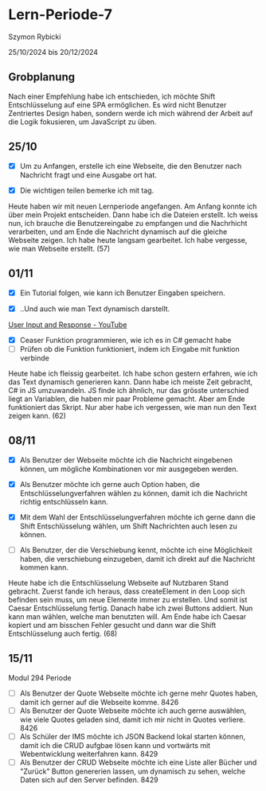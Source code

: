 # Lern-Periode-7

Szymon Rybicki

25/10/2024 bis 20/12/2024

## Grobplanung

Nach einer Empfehlung habe ich entschieden, ich möchte Shift Entschlüsselung auf eine SPA ermöglichen. Es wird nicht Benutzer Zentriertes Design haben, sondern werde ich mich während der Arbeit auf die Logik fokusieren, um JavaScript zu üben.

## 25/10

- [x] Um zu Anfangen, erstelle ich eine Webseite, die den Benutzer nach Nachricht fragt und eine Ausgabe ort hat.

- [x] Die wichtigen teilen bemerke ich mit tag.

Heute haben wir mit neuen Lernperiode angefangen. Am Anfang konnte ich über mein Projekt entscheiden. Dann habe ich die Dateien erstellt. Ich weiss nun, ich brauche die Benutzereingabe zu empfangen und die Nachrhicht verarbeiten, und am Ende die Nachricht dynamisch auf die gleiche Webseite zeigen. Ich habe heute langsam gearbeitet. Ich habe vergesse, wie man Webseite erstellt. (57)

## 01/11

- [x] Ein Tutorial folgen, wie kann ich Benutzer Eingaben speichern.

- [x] ..Und auch wie man Text dynamisch darstellt. 

[User Input and Response - YouTube](https://www.youtube.com/watch?v=KB6Yg5hNrqc)

- [x] Ceaser Funktion programmieren, wie ich es in C# gemacht habe
- [ ] Prüfen ob die Funktion funktioniert, indem ich Eingabe mit funktion verbinde

Heute habe ich fleissig gearbeitet. Ich habe schon gestern erfahren, wie ich das Text dynamisch generieren kann. Dann habe ich meiste Zeit gebracht, C# in JS umzuwandeln. JS finde ich ähnlich, nur das grösste unterschied liegt an Variablen, die haben mir paar Probleme gemacht. Aber am Ende funktioniert das Skript. Nur aber habe ich vergessen, wie man nun den Text zeigen kann. (62)

## 08/11

- [x] Als Benutzer der Webseite möchte ich die Nachricht eingebenen können, um mögliche Kombinationen vor mir ausgegeben werden.

- [x] Als Benutzer möchte ich gerne auch Option haben, die Entschlüsselungverfahren wählen zu können, damit ich die Nachricht richtig entschlüsseln kann.

- [x] Mit dem Wahl der Entschlüsselungverfahren möchte ich gerne dann die Shift Entschlüsselung wählen, um Shift Nachrichten auch lesen zu können.

- [ ] Als Benutzer, der die Verschiebung kennt, möchte ich eine Möglichkeit haben, die verschiebung einzugeben, damit ich direkt auf die Nachricht kommen kann.

Heute habe ich die Entschlüsselung Webseite auf Nutzbaren Stand gebracht. Zuerst fande ich heraus, dass createElement in den Loop sich befinden sein muss, um neue Elemente immer zu erstellen. Und somit ist Caesar Entschlüsselung fertig. Danach habe ich zwei Buttons addiert. Nun kann man wählen, welche man benutzten will. Am Ende habe ich Caesar kopiert und am bisschen Fehler gesucht und dann war die Shift Entschlüsselung auch fertig. (68)

## 15/11

Modul 294 Periode

- [ ] Als Benutzer der Quote Webseite möchte ich gerne mehr Quotes haben, damit ich gerner auf die Webseite komme. 8426
- [ ] Als Benutzer der Quote Webseite möchte ich auch gerne auswählen, wie viele Quotes geladen sind, damit ich mir nicht in Quotes verliere. 8426
- [ ] Als Schüler der IMS möchte ich JSON Backend lokal starten können, damit ich die CRUD aufgbae lösen kann und vortwärts mit Webentwicklung weiterfahren kann. 8429
- [ ] Als Benutzer der CRUD Webseite möchte ich eine Liste aller Bücher und "Zurück" Button genererien lassen, um dynamisch zu sehen, welche Daten sich auf den Server befinden.  8429